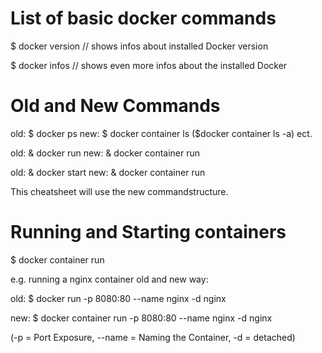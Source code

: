 # List of basic docker commands


$ docker version
// shows infos about installed Docker version

$ docker infos
// shows even more infos about the installed Docker

# Old and New Commands

old: $ docker ps
new: $ docker container ls
    ($docker container ls -a) ect.

old: & docker run
new: & docker container run

old: & docker start <container>
new: & docker container run <container>

This cheatsheet will use the new commandstructure.

# Running and Starting containers
$ docker container run

e.g. running a nginx container old and new way:

old:
$ docker run -p 8080:80 --name nginx -d nginx

new:
$ docker container run -p 8080:80 --name nginx -d nginx

(-p = Port Exposure, --name = Naming the Container, -d = detached)


